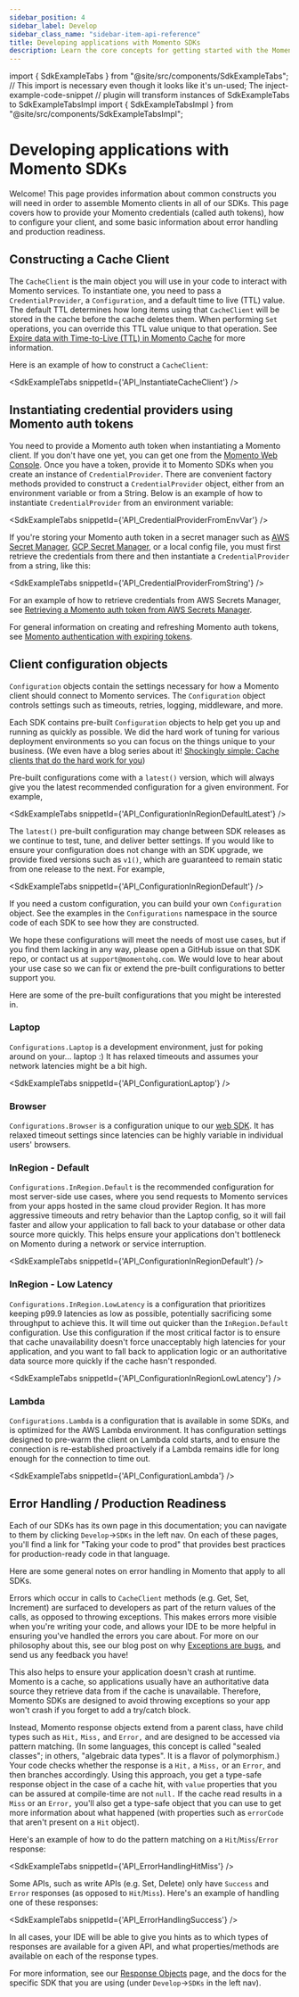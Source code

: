 ```yaml
---
sidebar_position: 4
sidebar_label: Develop
sidebar_class_name: "sidebar-item-api-reference"
title: Developing applications with Momento SDKs
description: Learn the core concepts for getting started with the Momento SDKs.
---
```


import { SdkExampleTabs } from "@site/src/components/SdkExampleTabs";
// This import is necessary even though it looks like it's un-used; The inject-example-code-snippet
// plugin will transform instances of SdkExampleTabs to SdkExampleTabsImpl
import { SdkExampleTabsImpl } from "@site/src/components/SdkExampleTabsImpl";

# Developing applications with Momento SDKs

Welcome! This page provides information about common constructs you will need in order to assemble Momento clients in all of our SDKs. This page covers how to provide your Momento credentials (called auth tokens), how to configure your client, and some basic information about error handling and production readiness.

## Constructing a Cache Client

The `CacheClient` is the main object you will use in your code to interact with Momento services. To instantiate one, you need to pass a `CredentialProvider`, a `Configuration`, and a default time to live (TTL) value. The default TTL determines how long items using that `CacheClient` will be stored in the cache before the cache deletes them. When performing `Set` operations, you can override this TTL value unique to that operation. See [Expire data with Time-to-Live (TTL) in Momento Cache](/learn/how-it-works/expire-data-with-ttl) for more information.

Here is an example of how to construct a `CacheClient`:

<SdkExampleTabs snippetId={'API_InstantiateCacheClient'} />

## Instantiating credential providers using Momento auth tokens

You need to provide a Momento auth token when instantiating a Momento client. If you don't have one yet, you can get one from the [Momento Web Console](https://console.gomomento.com/). Once you have a token, provide it to Momento SDKs when you create an instance of `CredentialProvider`. There are convenient factory methods provided to construct a `CredentialProvider` object, either from an environment variable or from a String. Below is an example of how to instantiate `CredentialProvider` from an environment variable:

<SdkExampleTabs snippetId={'API_CredentialProviderFromEnvVar'} />

If you're storing your Momento auth token in a secret manager such as [AWS Secret Manager](https://aws.amazon.com/secrets-manager/), [GCP Secret Manager](https://cloud.google.com/secret-manager), or a local config file, you must first retrieve the credentials from there and then instantiate a `CredentialProvider` from a string, like this:

<SdkExampleTabs snippetId={'API_CredentialProviderFromString'} />

For an example of how to retrieve credentials from AWS Secrets Manager, see [Retrieving a Momento auth token from AWS Secrets Manager](/develop/integrations/aws-secrets-manager).

For general information on creating and refreshing Momento auth tokens, see [Momento authentication with expiring tokens](/develop/guides/working-with-momento-auth-tokens).

## Client configuration objects

`Configuration` objects contain the settings necessary for how a Momento client should connect to Momento services. The `Configuration` object controls settings such as timeouts, retries, logging, middleware, and more.

Each SDK contains pre-built `Configuration` objects to help get you up and running as quickly as possible. We did the hard work of tuning for various deployment environments so you can focus on the things unique to your business. (We even have a blog series about it! [Shockingly simple: Cache clients that do the hard work for you](https://www.gomomento.com/blog/shockingly-simple-cache-clients-that-do-the-hard-work-for-you))

Pre-built configurations come with a `latest()` version, which will always give you the latest recommended configuration for a given environment. For example,

<SdkExampleTabs snippetId={'API_ConfigurationInRegionDefaultLatest'} />

The `latest()` pre-built configuration may change between SDK releases as we continue to test, tune, and deliver better settings. If you would like to ensure your configuration does not change with an SDK upgrade, we provide fixed versions such as `v1()`, which are guaranteed to remain static from one release to the next. For example,

<SdkExampleTabs snippetId={'API_ConfigurationInRegionDefault'} />

If you need a custom configuration, you can build your own `Configuration` object. See the examples in the `Configurations` namespace in the source code of each SDK to see how they are constructed.

We hope these configurations will meet the needs of most use cases, but if you find them lacking in any way, please open a GitHub issue on that SDK repo, or contact us at `support@momentohq.com`. We would love to hear about your use case so we can fix or extend the pre-built configurations to better support you.

Here are some of the pre-built configurations that you might be interested in.

### Laptop

`Configurations.Laptop` is a development environment, just for poking around on your... laptop :) It has relaxed timeouts and assumes your network latencies might be a bit high.

<SdkExampleTabs snippetId={'API_ConfigurationLaptop'} />

### Browser

`Configurations.Browser` is a configuration unique to our [web SDK](/develop/sdks/web). It has relaxed timeout settings since latencies can be highly variable in individual users' browsers.

### InRegion - Default

`Configurations.InRegion.Default` is the recommended configuration for most server-side use cases, where you send requests to Momento services from your apps hosted in the same cloud provider Region. It has more aggressive timeouts and retry behavior than the Laptop config, so it will fail faster and allow your application to fall back to your database or other data source more quickly. This helps ensure your applications don't bottleneck on Momento during a network or service interruption.

<SdkExampleTabs snippetId={'API_ConfigurationInRegionDefault'} />

### InRegion - Low Latency

`Configurations.InRegion.LowLatency` is a configuration that prioritizes keeping p99.9 latencies as low as possible, potentially sacrificing some throughput to achieve this. It will time out quicker than the `InRegion.Default` configuration. Use this configuration if the most critical factor is to ensure that cache unavailability doesn't force unacceptably high latencies for your application, and you want to fall back to application logic or an authoritative data source more quickly if the cache hasn't responded.

<SdkExampleTabs snippetId={'API_ConfigurationInRegionLowLatency'} />

### Lambda

`Configurations.Lambda` is a configuration that is available in some SDKs, and is optimized for the AWS Lambda environment. It has configuration settings designed to pre-warm the client on Lambda cold starts, and to ensure the connection is re-established proactively if a Lambda remains idle for long enough for the connection to time out.

<SdkExampleTabs snippetId={'API_ConfigurationLambda'} />

## Error Handling / Production Readiness

Each of our SDKs has its own page in this documentation; you can navigate to them by clicking `Develop`->`SDKs` in the left nav. On each of these pages, you'll find a link for "Taking your code to prod" that provides best practices for production-ready code in that language.

Here are some general notes on error handling in Momento that apply to all SDKs.

Errors which occur in calls to `CacheClient` methods (e.g. Get, Set, Increment) are surfaced to developers as part of the return values of the calls, as opposed to throwing exceptions. This makes errors more visible when you're writing your code, and allows your IDE to be more helpful in ensuring you've handled the errors you care about. For more on our philosophy about this, see our blog post on why [Exceptions are bugs](https://www.gomomento.com/blog/exceptions-are-bugs), and send us any feedback you have!

This also helps to ensure your application doesn't crash at runtime. Momento is a cache, so applications usually have an authoritative data source they retrieve data from if the cache is unavailable. Therefore, Momento SDKs are designed to avoid throwing exceptions so your app won't crash if you forget to add a try/catch block. 

Instead, Momento response objects extend from a parent class, have child types such as `Hit,` `Miss,` and `Error,` and are designed to be accessed via pattern matching. (In some languages, this concept is called "sealed classes"; in others, "algebraic data types". It is a flavor of polymorphism.) Your code checks whether the response is a `Hit,` a `Miss,` or an `Error`, and then branches accordingly. Using this approach, you get a type-safe response object in the case of a cache hit, with `value` properties that you can be assured at compile-time are not `null.` If the cache read results in a `Miss` or an `Error,` you'll also get a type-safe object that you can use to get more information about what happened (with properties such as `errorCode` that aren't present on a `Hit` object).

Here's an example of how to do the pattern matching on a `Hit`/`Miss`/`Error` response:

<SdkExampleTabs snippetId={'API_ErrorHandlingHitMiss'} />

Some APIs, such as write APIs (e.g. Set, Delete) only have `Success` and `Error` responses (as opposed to `Hit`/`Miss`). Here's an example of handling one of these responses:

<SdkExampleTabs snippetId={'API_ErrorHandlingSuccess'} />

In all cases, your IDE will be able to give you hints as to which types of responses are available for a given API, and what properties/methods are available on each of the response types.

For more information, see our [Response Objects](/develop/api-reference/response-objects) page, and the docs for the specific SDK that you are using (under `Develop`->`SDKs` in the left nav).




